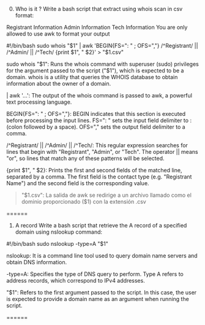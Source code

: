 0. Who is it ?
Write a bash script that extract using whois scan in csv format:

Registrant Information
Admin Information
Tech Information
You are only allowed to use awk to format your output

#!/bin/bash
sudo whois "$1" | awk 'BEGIN{FS=": " ; OFS=","} /^Registrant/ || /^Admin/ || /^Tech/ {print $1", " $2}' > "$1.csv"

sudo whois "$1":
Runs the whois command with superuser (sudo) privileges for the argument passed to the script ("$1"), which is expected to be a domain. 
whois is a utility that queries the WHOIS database to obtain information about the owner of a domain.


| awk '...':
The output of the whois command is passed to awk, a powerful text processing language.


BEGIN{FS=": " ; OFS=","}:
BEGIN indicates that this section is executed before processing the input lines.
FS=": " sets the input field delimiter to : (colon followed by a space).
OFS="," sets the output field delimiter to a comma.

/^Registrant/ || /^Admin/ || /^Tech/:
This regular expression searches for lines that begin with "Registrant", "Admin", or "Tech". The operator || means "or", 
so lines that match any of these patterns will be selected.


{print $1", " $2}:
Prints the first and second fields of the matched line, separated by a comma. The first field is the contact type 
(e.g. "Registrant Name") and the second field is the corresponding value.

> "$1.csv":
La salida de awk se redirige a un archivo llamado como el dominio proporcionado ($1) con la extensión .csv

======

1. A record
Write a bash script that retrieve the A record of a specified domain using nslookup command:

#!/bin/bash
sudo nslookup -type=A "$1"

nslookup:
It is a command line tool used to query domain name servers and obtain DNS information.

-type=A: 
Specifies the type of DNS query to perform. Type A refers to address records, which correspond to IPv4 addresses.


"$1":
Refers to the first argument passed to the script. In this case, the user is expected to provide a domain name as an argument when running the script.

======

